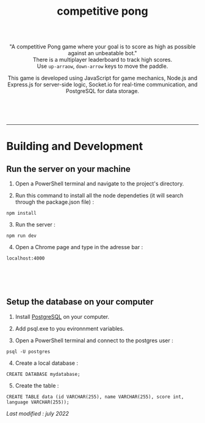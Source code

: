 <div align="center">

# competitive pong

<br>
<br>

"A competitive Pong game where your goal is to score as high as possible against an unbeatable bot."   
There is a multiplayer leaderboard to track high scores.  
Use `up-arraow`, `down-arrow` keys to move the paddle.

This game is developed using JavaScript for game mechanics, Node.js and Express.js for server-side logic, Socket.io for real-time communication, and PostgreSQL for data storage.

<br>
<br>
<br>

</div>

---


# Building and Development


## Run the server on your machine

1. Open a PowerShell terminal and navigate to the project's directory.

2. Run this command to install all the node dependeties (it will search through the package.json file) :
```
npm install
```
3. Run the server :
```
npm run dev
```
4. Open a Chrome page and type in the adresse bar : 
```
localhost:4000
```

<br>
<br>
<br>

## Setup the database on your computer 
1. Install [PostgreSQL](https://www.enterprisedb.com/downloads/postgres-postgresql-downloads) on your computer.

2. Add psql.exe to you evironnment variables.


3. Open a PowerShell terminal and connect to the postgres user : 
```
psql -U postgres
```

4. Create a local database :
```
CREATE DATABASE mydatabase;
```

5. Create the table :
```
CREATE TABLE data (id VARCHAR(255), name VARCHAR(255), score int, language VARCHAR(255));
```

*Last modified : july 2022*